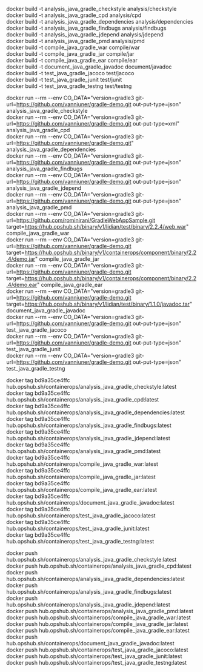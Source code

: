 docker build -t analysis_java_gradle_checkstyle analysis/checkstyle <br>
docker build -t analysis_java_gradle_cpd analysis/cpd<br>
docker build -t analysis_java_gradle_dependencies analysis/dependencies<br>
docker build -t analysis_java_gradle_findbugs analysis/findbugs<br>
docker build -t analysis_java_gradle_jdepend analysis/jdepend<br>
docker build -t analysis_java_gradle_pmd analysis/pmd<br>
docker build -t compile_java_gradle_war compile/war<br>
docker build -t compile_java_gradle_jar compile/jar<br>
docker build -t compile_java_gradle_ear compile/ear<br>
docker build -t document_java_gradle_javadoc document/javadoc<br>
docker build -t test_java_gradle_jacoco test/jacoco<br>
docker build -t test_java_gradle_junit test/junit<br>
docker build -t test_java_gradle_testng test/testng<br>

docker run --rm --env CO_DATA="version=gradle3 git-url=https://github.com/vanniuner/gradle-demo.git out-put-type=json" analysis_java_gradle_checkstyle<br>
docker run --rm --env CO_DATA="version=gradle3 git-url=https://github.com/vanniuner/gradle-demo.git out-put-type=xml" analysis_java_gradle_cpd<br>
docker run --rm --env CO_DATA="version=gradle3 git-url=https://github.com/vanniuner/gradle-demo.git" analysis_java_gradle_dependencies<br>
docker run --rm --env CO_DATA="version=gradle3 git-url=https://github.com/vanniuner/gradle-demo.git out-put-type=json" analysis_java_gradle_findbugs<br>
docker run --rm --env CO_DATA="version=gradle3 git-url=https://github.com/vanniuner/gradle-demo.git out-put-type=json" analysis_java_gradle_jdepend<br>
docker run --rm --env CO_DATA="version=gradle3 git-url=https://github.com/vanniuner/gradle-demo.git out-put-type=json" analysis_java_gradle_pmd<br>
docker run --rm --env CO_DATA="version=gradle3 git-url=https://github.com/rominirani/GradleWebAppSample.git target=https://hub.opshub.sh/binary/v1/lidian/test/binary/2.2.4/web.war" compile_java_gradle_war<br>
docker run --rm --env CO_DATA="version=gradle3 git-url=https://github.com/vanniuner/gradle-demo.git target=https://hub.opshub.sh/binary/v1/containerops/component/binary/2.2.4/demo.jar" compile_java_gradle_jar<br>
docker run --rm --env CO_DATA="version=gradle3 git-url=https://github.com/vanniuner/gradle-demo.git target=https://hub.opshub.sh/binary/v1/containerops/component/binary/2.2.4/demo.ear" compile_java_gradle_ear<br>
docker run --rm --env CO_DATA="version=gradle3 git-url=https://github.com/vanniuner/gradle-demo.git target=https://hub.opshub.sh/binary/v1/lidian/test/binary/1.1.0/javadoc.tar" document_java_gradle_javadoc<br>
docker run --rm --env CO_DATA="version=gradle3 git-url=https://github.com/vanniuner/gradle-demo.git out-put-type=json" test_java_gradle_jacoco<br>
docker run --rm --env CO_DATA="version=gradle3 git-url=https://github.com/vanniuner/gradle-demo.git out-put-type=json" test_java_gradle_junit<br>
docker run --rm --env CO_DATA="version=gradle3 git-url=https://github.com/vanniuner/gradle-demo.git out-put-type=json" test_java_gradle_testng<br>

docker tag bd9a35ce4ffc hub.opshub.sh/containerops/analysis_java_gradle_checkstyle:latest<br>
docker tag bd9a35ce4ffc hub.opshub.sh/containerops/analysis_java_gradle_cpd:latest<br>
docker tag bd9a35ce4ffc hub.opshub.sh/containerops/analysis_java_gradle_dependencies:latest<br>
docker tag bd9a35ce4ffc hub.opshub.sh/containerops/analysis_java_gradle_findbugs:latest<br>
docker tag bd9a35ce4ffc hub.opshub.sh/containerops/analysis_java_gradle_jdepend:latest<br>
docker tag bd9a35ce4ffc hub.opshub.sh/containerops/analysis_java_gradle_pmd:latest<br>
docker tag bd9a35ce4ffc hub.opshub.sh/containerops/compile_java_gradle_war:latest<br>
docker tag bd9a35ce4ffc hub.opshub.sh/containerops/compile_java_gradle_jar:latest<br>
docker tag bd9a35ce4ffc hub.opshub.sh/containerops/compile_java_gradle_ear:latest<br>
docker tag bd9a35ce4ffc hub.opshub.sh/containerops/document_java_gradle_javadoc:latest<br>
docker tag bd9a35ce4ffc hub.opshub.sh/containerops/test_java_gradle_jacoco:latest<br>
docker tag bd9a35ce4ffc hub.opshub.sh/containerops/test_java_gradle_junit:latest<br>
docker tag bd9a35ce4ffc hub.opshub.sh/containerops/test_java_gradle_testng:latest<br>

docker push hub.opshub.sh/containerops/analysis_java_gradle_checkstyle:latest<br>
docker push hub.opshub.sh/containerops/analysis_java_gradle_cpd:latest<br>
docker push hub.opshub.sh/containerops/analysis_java_gradle_dependencies:latest<br>
docker push hub.opshub.sh/containerops/analysis_java_gradle_findbugs:latest<br>
docker push hub.opshub.sh/containerops/analysis_java_gradle_jdepend:latest<br>
docker push hub.opshub.sh/containerops/analysis_java_gradle_pmd:latest<br>
docker push hub.opshub.sh/containerops/compile_java_gradle_war:latest<br>
docker push hub.opshub.sh/containerops/compile_java_gradle_jar:latest<br>
docker push hub.opshub.sh/containerops/compile_java_gradle_ear:latest<br>
docker push hub.opshub.sh/containerops/document_java_gradle_javadoc:latest<br>
docker push hub.opshub.sh/containerops/test_java_gradle_jacoco:latest<br>
docker push hub.opshub.sh/containerops/test_java_gradle_junit:latest<br>
docker push hub.opshub.sh/containerops/test_java_gradle_testng:latest<br>
